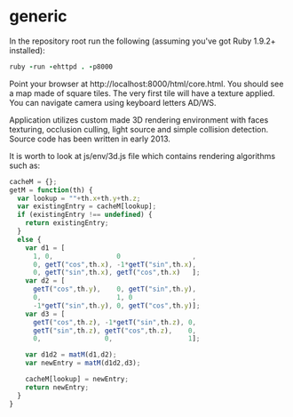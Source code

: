 # generic

In the repository root run the following (assuming you've got Ruby 1.9.2+ installed):

```ruby
ruby -run -ehttpd . -p8000
```

Point your browser at http://localhost:8000/html/core.html. You should see a map made of square tiles. The very first tile will have a texture applied. You can navigate camera using keyboard letters AD/WS.

Application utilizes custom made 3D rendering environment with faces texturing, occlusion culling, light source and simple collision detection. Source code has been written in early 2013. 

It is worth to look at js/env/3d.js file which contains rendering algorithms such as:

```javascript
cacheM = {};
getM = function(th) {
  var lookup = ""+th.x+th.y+th.z;
  var existingEntry = cacheM[lookup];
  if (existingEntry !== undefined) {
    return existingEntry;
  }
  else {
    var d1 = [
      1, 0,                0                  ,
      0, getT("cos",th.x), -1*getT("sin",th.x),
      0, getT("sin",th.x), getT("cos",th.x)   ];
    var d2 = [
      getT("cos",th.y),    0, getT("sin",th.y),
      0,                   1, 0               ,
      -1*getT("sin",th.y), 0, getT("cos",th.y)];
    var d3 = [
      getT("cos",th.z), -1*getT("sin",th.z), 0,
      getT("sin",th.z), getT("cos",th.z),    0,
      0,                0,                   1];

    var d1d2 = matM(d1,d2);  
    var newEntry = matM(d1d2,d3);

    cacheM[lookup] = newEntry;
    return newEntry;
  } 
}
```
